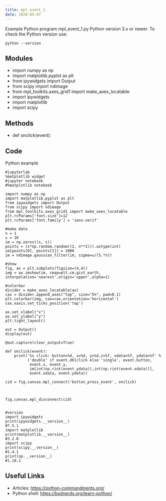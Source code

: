 ```yaml
---
title: mpl_event_1
date: 2020-05-07
---
```

Example Python program mpl_event_1.py
Python version 3.x or newer.
To check the Python version use:

    python --version

## Modules

* import numpy as np
* import matplotlib.pyplot as plt
* from ipywidgets import Output
* from scipy import ndimage
* from mpl_toolkits.axes_grid1 import make_axes_locatable
* import ipywidgets
* import matplotlib
* import scipy

## Methods

* def onclick(event):

## Code

Python example

    #jupyterlab
    %matplotlib widget 
    #jupyter notebook
    #%matplotlib notebook 
    
    import numpy as np
    import matplotlib.pyplot as plt
    from ipywidgets import Output
    from scipy import ndimage
    from mpl_toolkits.axes_grid1 import make_axes_locatable
    plt.rcParams['font.size']=12
    plt.rcParams['font.family'] = 'sans-serif'
    
    #make data
    n = 1
    s = 10
    im = np.zeros((s, s))
    points = (s*np.random.random((2, n**2))).astype(int)
    im[points[0], points[1]] = 1000
    im = ndimage.gaussian_filter(im, sigma=s/(5.*n))
    
    #show
    fig, ax = plt.subplots(figsize=(4,4))
    img = ax.imshow(im, cmap=plt.cm.gist_earth, interpolation='nearest',origin='upper',alpha=1)
    
    #colorbar
    divider = make_axes_locatable(ax)
    cax = divider.append_axes("top", size="5%", pad=0.1)
    plt.colorbar(img, cax=cax,orientation='horizontal')
    cax.xaxis.set_ticks_position('top')
    
    ax.set_xlabel("x")
    ax.set_ylabel("y")
    plt.tight_layout()
    
    out = Output()
    display(out)
    
    @out.capture(clear_output=True)
    
    def onclick(event):
        print('%s click: button=%d, x=%d, y=%d,z=%f, xdata=%f, ydata=%f' %
              ('double' if event.dblclick else 'single', event.button,
               event.x, event.y,
               im[int(np.rint(event.ydata)),int(np.rint(event.xdata))],
               event.xdata, event.ydata))
            
    cid = fig.canvas.mpl_connect('button_press_event', onclick)
    
    
    
    fig.canvas.mpl_disconnect(cid)
     
        
    #version    
    import ipywidgets
    print(ipywidgets.__version__)
    #7.5.1
    import matplotlib
    print(matplotlib.__version__)
    #3.2.0
    import scipy
    print(scipy.__version__)
    #1.4.1
    print(np.__version__)
    #1.18.1

## Useful Links

- Articles: https://python-commandments.org/
- Python shell: https://bsdnerds.org/learn-python/
